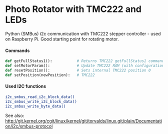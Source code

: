 # Photo Rotator with TMC222 and LEDs

Python (SMBus) i2c communication with TMC222 stepper controller - used on Raspberry Pi. Good starting point for rotating motor.


#### Commands

```python
def getFullStatus1():           # Returns TMC222 getFullStatus1 command - Must be called to activate TMC222
def setMotorParam():            # Update TMC222 RAM (with configuration variables) - Must be called to drive motor
def resetPosition():            # Sets internal TMC222 position 0
def setPosition(newPosition):   # TMC222 
```

#### Used I2C functions
```bash
i2c_smbus_read_i2c_block_data()
i2c_smbus_write_i2c_block_data()
i2c_smbus_write_byte_data()
```

See also:
http://git.kernel.org/cgit/linux/kernel/git/torvalds/linux.git/plain/Documentation/i2c/smbus-protocol
